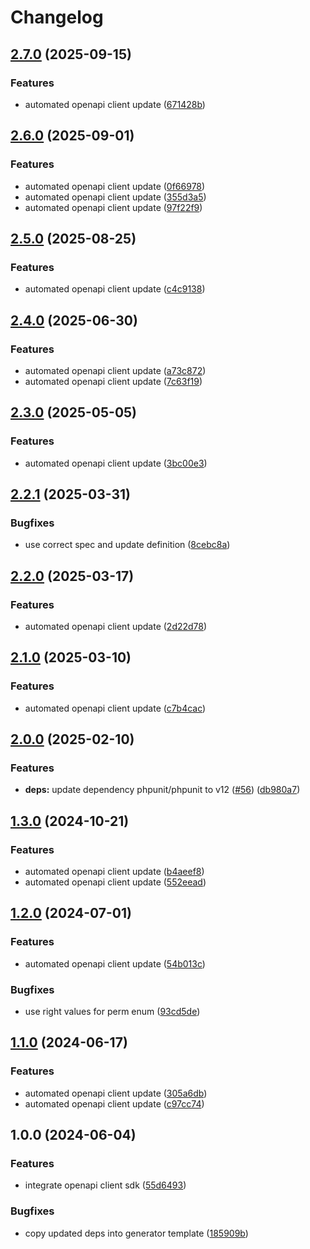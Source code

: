 # Changelog

## [2.7.0](https://github.com/kleister/kleister-php/compare/v2.6.0...v2.7.0) (2025-09-15)


### Features

* automated openapi client update ([671428b](https://github.com/kleister/kleister-php/commit/671428bb741aadc2cbe2bf318b255bde02136157))

## [2.6.0](https://github.com/kleister/kleister-php/compare/v2.5.0...v2.6.0) (2025-09-01)


### Features

* automated openapi client update ([0f66978](https://github.com/kleister/kleister-php/commit/0f6697893fcafe75b49f60973f265d8d2f1c7956))
* automated openapi client update ([355d3a5](https://github.com/kleister/kleister-php/commit/355d3a52aa4f5285145a0356b4b7990ab61e37a0))
* automated openapi client update ([97f22f9](https://github.com/kleister/kleister-php/commit/97f22f9b074af2356b68ad7ab24bd118992068b4))

## [2.5.0](https://github.com/kleister/kleister-php/compare/v2.4.0...v2.5.0) (2025-08-25)


### Features

* automated openapi client update ([c4c9138](https://github.com/kleister/kleister-php/commit/c4c9138f43b9eea9cd0f416d0ec277d95041f1f9))

## [2.4.0](https://github.com/kleister/kleister-php/compare/v2.3.0...v2.4.0) (2025-06-30)


### Features

* automated openapi client update ([a73c872](https://github.com/kleister/kleister-php/commit/a73c872886801556ec6bc3ec046180597b31fc6b))
* automated openapi client update ([7c63f19](https://github.com/kleister/kleister-php/commit/7c63f19af658f096ba743951772bc1041e5ec644))

## [2.3.0](https://github.com/kleister/kleister-php/compare/v2.2.1...v2.3.0) (2025-05-05)


### Features

* automated openapi client update ([3bc00e3](https://github.com/kleister/kleister-php/commit/3bc00e348f309a5baa9a9193fc3065e432c29a48))

## [2.2.1](https://github.com/kleister/kleister-php/compare/v2.2.0...v2.2.1) (2025-03-31)


### Bugfixes

* use correct spec and update definition ([8cebc8a](https://github.com/kleister/kleister-php/commit/8cebc8ad5b14839619f99ecd75ef14c9588a0892))

## [2.2.0](https://github.com/kleister/kleister-php/compare/v2.1.0...v2.2.0) (2025-03-17)


### Features

* automated openapi client update ([2d22d78](https://github.com/kleister/kleister-php/commit/2d22d78050d93c0d8e0f1f8a9fcd9e6a071e45a9))

## [2.1.0](https://github.com/kleister/kleister-php/compare/v2.0.0...v2.1.0) (2025-03-10)


### Features

* automated openapi client update ([c7b4cac](https://github.com/kleister/kleister-php/commit/c7b4cac6808ae2f98a94d989d3dc7a14174a6761))

## [2.0.0](https://github.com/kleister/kleister-php/compare/v1.3.0...v2.0.0) (2025-02-10)


### Features

* **deps:** update dependency phpunit/phpunit to v12 ([#56](https://github.com/kleister/kleister-php/issues/56)) ([db980a7](https://github.com/kleister/kleister-php/commit/db980a7ba35195ab14bd3db78e727e4bf532a5db))

## [1.3.0](https://github.com/kleister/kleister-php/compare/v1.2.0...v1.3.0) (2024-10-21)


### Features

* automated openapi client update ([b4aeef8](https://github.com/kleister/kleister-php/commit/b4aeef863bc3f48d8ed119d0af02fb8d7ef58acc))
* automated openapi client update ([552eead](https://github.com/kleister/kleister-php/commit/552eeadfbb7446c76a51011db19f985712359cfd))

## [1.2.0](https://github.com/kleister/kleister-php/compare/v1.1.0...v1.2.0) (2024-07-01)


### Features

* automated openapi client update ([54b013c](https://github.com/kleister/kleister-php/commit/54b013c50b660fa2621b34eed08831ce9f948b02))


### Bugfixes

* use right values for perm enum ([93cd5de](https://github.com/kleister/kleister-php/commit/93cd5dedbe096ab49baa8bea0039322d338407bd))

## [1.1.0](https://github.com/kleister/kleister-php/compare/v1.0.0...v1.1.0) (2024-06-17)


### Features

* automated openapi client update ([305a6db](https://github.com/kleister/kleister-php/commit/305a6dbb928021d8dd0e2751e9abda44cc6f821c))
* automated openapi client update ([c97cc74](https://github.com/kleister/kleister-php/commit/c97cc745cd4e378a9120da8e4db02eba7d33210a))

## 1.0.0 (2024-06-04)


### Features

* integrate openapi client sdk ([55d6493](https://github.com/kleister/kleister-php/commit/55d64931f74182cc38a9095e7ca3138d198a2c49))


### Bugfixes

* copy updated deps into generator template ([185909b](https://github.com/kleister/kleister-php/commit/185909bb67a77644de7830f40a14b487bb0df77d))
